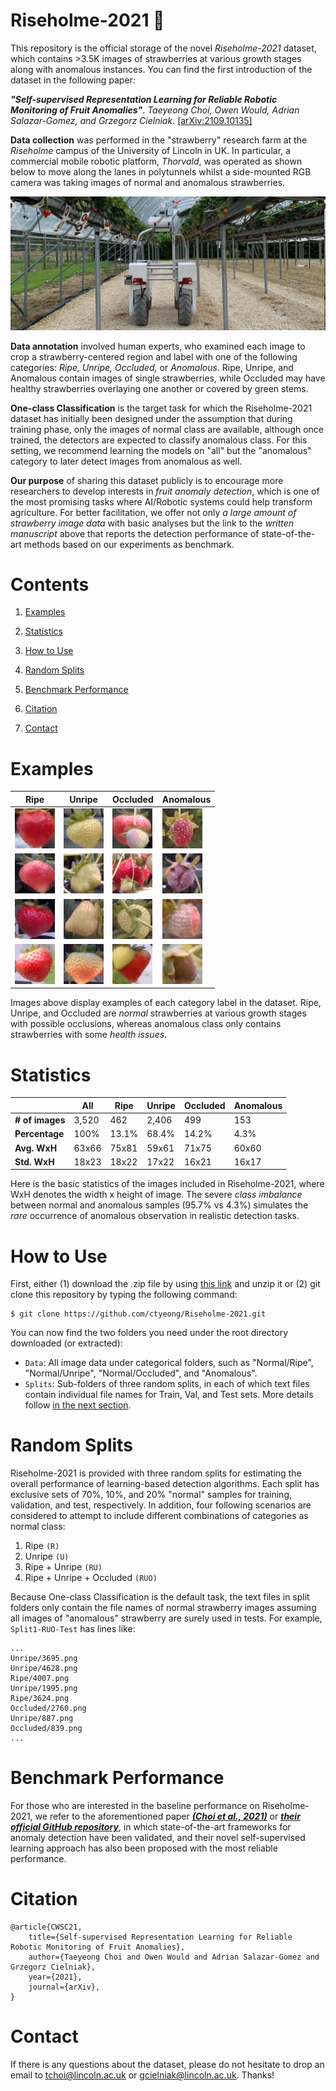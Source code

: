 # Riseholme-2021 🍓 

This repository is the official storage of the novel *Riseholme-2021* dataset, which contains >3.5K images of strawberries at various growth stages along with anomalous instances. 
You can find the first introduction of the dataset in the following paper: 

***"Self-supervised Representation Learning for Reliable Robotic Monitoring of Fruit Anomalies"***. *Taeyeong Choi, Owen Would, Adrian Salazar-Gomez, and Grzegorz Cielniak*. [\[arXiv:2109.10135\]](https://arxiv.org/abs/2109.10135) 

**Data collection** was performed in the "strawberry" research farm at the *Riseholme* campus of the University of Lincoln in UK. 
In particular, a commercial mobile robotic platform, *Thorvald*, was operated as shown below to move along the lanes in polytunnels whilst a side-mounted RGB camera was taking images of normal and anomalous strawberries.  

![](Figs/camera_rig.jpg)

**Data annotation** involved human experts, who examined each image to crop a strawberry-centered region and label with one of the following categories: *Ripe, Unripe, Occluded,* or *Anomalous*. Ripe, Unripe, and Anomalous contain images of single strawberries, while Occluded may have healthy strawberries overlaying one another or covered by green stems. 

**One-class Classification** is the target task for which the Riseholme-2021 dataset has initially been designed under the assumption that during training phase, only the images of normal class are available, although once trained, the detectors are expected to classify anomalous class. For this setting, we recommend learning the models on "all" but the "anomalous" category to later detect images from anomalous as well. 

**Our purpose** of sharing this dataset publicly is to encourage more researchers to develop interests in *fruit anomaly detection*, which is one of the most promising tasks where AI/Robotic systems could help transform agriculture. 
For better facilitation, we offer not only *a large amount of strawberry image data* with basic analyses but the link to the *written manuscript* above that reports the detection performance of state-of-the-art methods based on our experiments as benchmark. 

# Contents

1. [Examples](https://github.com/ctyeong/Riseholme-2021#examples)

1. [Statistics](https://github.com/ctyeong/Riseholme-2021#statistics)

1. [How to Use](https://github.com/ctyeong/Riseholme-2021#how-to-use)

1. [Random Splits](https://github.com/ctyeong/Riseholme-2021#random-splits)

1. [Benchmark Performance](https://github.com/ctyeong/Riseholme-2021#benchmark-performance)

1. [Citation](https://github.com/ctyeong/Riseholme-2021#citation)

1. [Contact](https://github.com/ctyeong/Riseholme-2021#contact)

# Examples 

| Ripe  | Unripe   |Occluded   |Anomalous  |
|--------------------|---------------------|--------------|--------------|
| ![](Figs/Examples/Ripe/37-64x64.png)| ![](Figs/Examples/Unripe/0-64x64.png) |![](Figs/Examples/Occluded/48-64x64.png) |![](Figs/Examples/Anomalous/232-64x64.png) |
| ![](Figs/Examples/Ripe/155-64x64.png)| ![](Figs/Examples/Unripe/733-64x64.png) |![](Figs/Examples/Occluded/1346-64x64.png) |![](Figs/Examples/Anomalous/705-64x64.png) |
| ![](Figs/Examples/Ripe/706-64x64.png)| ![](Figs/Examples/Unripe/801-64x64.png) |![](Figs/Examples/Occluded/3560-64x64.png) |![](Figs/Examples/Anomalous/776-64x64.png) |
| ![](Figs/Examples/Ripe/1037-64x64.png)| ![](Figs/Examples/Unripe/848-64x64.png) |![](Figs/Examples/Occluded/4001-64x64.png) |![](Figs/Examples/Anomalous/1766-64x64.png) |

Images above display examples of each category label in the dataset. Ripe, Unripe, and Occluded are *normal* strawberries at various growth stages with possible occlusions, whereas anomalous class only contains strawberries with some *health issues*. 

# Statistics 

|                 | All   | Ripe  | Unripe | Occluded | Anomalous |
|---------------- | ------|-------|--------|----------|-----------|
| **# of images** | 3,520 | 462   | 2,406  | 499      | 153       |
| **Percentage**  | 100%  | 13.1% | 68.4%  | 14.2%    | 4.3%      |
| **Avg. WxH**    | 63x66 | 75x81 | 59x61  | 71x75    | 60x60     |
| **Std. WxH**    | 18x23 | 18x22 | 17x22  | 16x21    | 16x17     |

Here is the basic statistics of the images included in Riseholme-2021, where WxH denotes the width x height of image. 
The severe *class imbalance* between normal and anomalous samples (95.7% vs 4.3%) simulates the *rare* occurrence of anomalous observation in realistic detection tasks. 

# How to Use

First, either (1) download the .zip file by using [this link](https://github.com/ctyeong/Riseholme-2021/archive/refs/heads/main.zip) and unzip it or (2) git clone this repository by typing the following command: 

```
$ git clone https://github.com/ctyeong/Riseholme-2021.git
```

You can now find the two folders you need under the root directory downloaded (or extracted): 

- `Data`: All image data under categorical folders, such as "Normal/Ripe", "Normal/Unripe", "Normal/Occluded", and "Anomalous". 
- `Splits`: Sub-folders of three random splits, in each of which text files contain individual file names for Train, Val, and Test sets. More details follow [in the next section](https://github.com/ctyeong/Riseholme-2021#random-splits).

# Random Splits 

Riseholme-2021 is provided with three random splits for estimating the overall performance of learning-based detection algorithms. Each split has exclusive sets of 70%, 10%, and 20% "normal" samples for training, validation, and test, respectively. In addition, four following scenarios are considered to attempt to include different combinations of categories as normal class: 

1. Ripe `(R)`
2. Unripe `(U)`
3. Ripe + Unripe `(RU)`
4. Ripe + Unripe + Occluded `(RUO)`

Because One-class Classification is the default task, the text files in split folders only contain the file names of normal strawberry images assuming all images of "anomalous" strawberry are surely used in tests. For example, `Split1-RUO-Test` has lines like:

```
...
Unripe/3695.png
Unripe/4628.png
Ripe/4007.png
Unripe/1995.png
Ripe/3624.png
Occluded/2760.png
Unripe/887.png
Occluded/839.png
...
```

# Benchmark Performance

For those who are interested in the baseline performance on Riseholme-2021, we refer to the aforementioned paper [***\(Choi et al., 2021\)***](https://arxiv.org/abs/2109.10135) or [***their official GitHub repository***](https://github.com/ctyeong/CH-Rand), in which state-of-the-art frameworks for anomaly detection have been validated, and their novel self-supervised learning approach has also been proposed with the most reliable performance. 

# Citation 
```
@article{CWSC21,
    title={Self-supervised Representation Learning for Reliable Robotic Monitoring of Fruit Anomalies}, 
    author={Taeyeong Choi and Owen Would and Adrian Salazar-Gomez and Grzegorz Cielniak},
    year={2021},
    journal={arXiv},
}
```

# Contact

If there is any questions about the dataset, please do not hesitate to drop an email to tchoi@lincoln.ac.uk or gcielniak@lincoln.ac.uk. Thanks!
